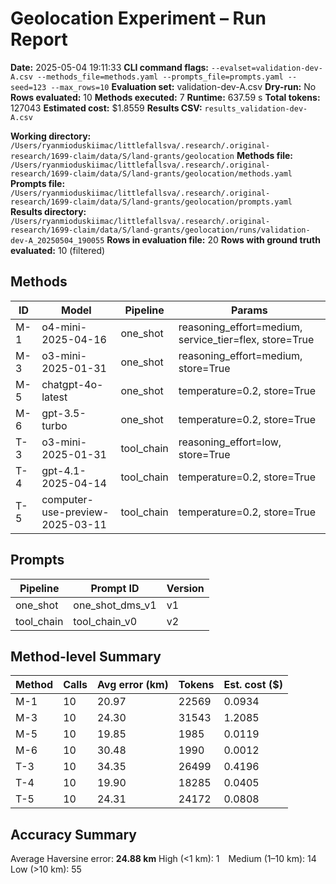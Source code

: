 # Geolocation Experiment – Run Report

**Date:** 2025-05-04 19:11:33
**CLI command flags:** `--evalset=validation-dev-A.csv --methods_file=methods.yaml --prompts_file=prompts.yaml --seed=123 --max_rows=10`
**Evaluation set:** validation-dev-A.csv
**Dry-run:** No
**Rows evaluated:** 10
**Methods executed:** 7
**Runtime:** 637.59 s
**Total tokens:** 127043
**Estimated cost:** $1.8559
**Results CSV:** `results_validation-dev-A.csv`

**Working directory:** `/Users/ryanmioduskiimac/littlefallsva/.research/.original-research/1699-claim/data/S/land-grants/geolocation`
**Methods file:** `/Users/ryanmioduskiimac/littlefallsva/.research/.original-research/1699-claim/data/S/land-grants/geolocation/methods.yaml`
**Prompts file:** `/Users/ryanmioduskiimac/littlefallsva/.research/.original-research/1699-claim/data/S/land-grants/geolocation/prompts.yaml`
**Results directory:** `/Users/ryanmioduskiimac/littlefallsva/.research/.original-research/1699-claim/data/S/land-grants/geolocation/runs/validation-dev-A_20250504_190055`
**Rows in evaluation file:** 20
**Rows with ground truth evaluated:** 10 (filtered)

## Methods
| ID | Model | Pipeline | Params |
|---|---|---|---|
| M-1 | o4-mini-2025-04-16 | one_shot | reasoning_effort=medium, service_tier=flex, store=True |
| M-3 | o3-mini-2025-01-31 | one_shot | reasoning_effort=medium, store=True |
| M-5 | chatgpt-4o-latest | one_shot | temperature=0.2, store=True |
| M-6 | gpt-3.5-turbo | one_shot | temperature=0.2, store=True |
| T-3 | o3-mini-2025-01-31 | tool_chain | reasoning_effort=low, store=True |
| T-4 | gpt-4.1-2025-04-14 | tool_chain | temperature=0.2, store=True |
| T-5 | computer-use-preview-2025-03-11 | tool_chain | temperature=0.2, store=True |

## Prompts
| Pipeline | Prompt ID | Version |
|---|---|---|
| one_shot | one_shot_dms_v1 | v1 |
| tool_chain | tool_chain_v0 | v2 |

## Method-level Summary
| Method | Calls | Avg error (km) | Tokens | Est. cost ($) |
|---|---|---|---|---|
| M-1 | 10 | 20.97 | 22569 | 0.0934 |
| M-3 | 10 | 24.30 | 31543 | 1.2085 |
| M-5 | 10 | 19.85 | 1985 | 0.0119 |
| M-6 | 10 | 30.48 | 1990 | 0.0012 |
| T-3 | 10 | 34.35 | 26499 | 0.4196 |
| T-4 | 10 | 19.90 | 18285 | 0.0405 |
| T-5 | 10 | 24.31 | 24172 | 0.0808 |

## Accuracy Summary
Average Haversine error: **24.88 km**
High (<1 km): 1 Medium (1–10 km): 14 Low (>10 km): 55